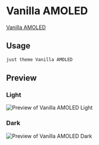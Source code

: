 # Vanilla AMOLED

[Vanilla AMOLED](https//github.com/SakuraIsayeki)

## Usage

```bash
just theme Vanilla AMOLED
```

## Preview

### Light

![Preview of Vanilla AMOLED Light](preview-light.png)

### Dark

![Preview of Vanilla AMOLED Dark](preview-dark.png)
